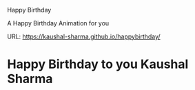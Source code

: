Happy Birthday

A Happy Birthday Animation for you

URL: https://kaushal-sharma.github.io/happybirthday/

# Happy Birthday to you Kaushal Sharma

